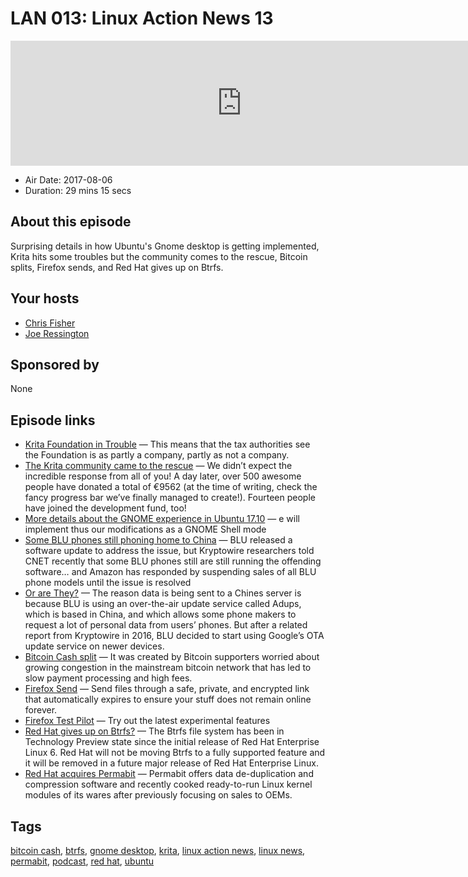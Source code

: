 # LAN 013: Linux Action News 13

<iframe src="https://player.fireside.fm/v2/DAcK9LdX+tcLQpW2O?theme=dark" width="740" height="200" frameborder="0" scrolling="no"></iframe>

* Air Date: 2017-08-06
* Duration: 29 mins 15 secs

## About this episode

Surprising details in how Ubuntu's Gnome desktop is getting implemented, Krita hits some troubles but the community comes to the rescue, Bitcoin splits, Firefox sends, and Red Hat gives up on Btrfs.

## Your hosts
* [Chris Fisher](https://linuxactionnews.com/hosts/chris)
* [Joe Ressington](https://linuxactionnews.com/hosts/joe)

## Sponsored by

None



## Episode links

  * [Krita Foundation in Trouble](https://krita.org/en/item/krita-foundation-in-trouble/ "Krita Foundation in Trouble") — This means that the tax authorities see the Foundation is as partly a company, partly as not a company.
  * [The Krita community came to the rescue](https://krita.org/en/item/krita-foundation-update/ "The Krita community came to the rescue") — We didn’t expect the incredible response from all of you! A day later, over 500 awesome people have donated a total of €9562 (at the time of writing, check the fancy progress bar we’ve finally managed to create!). Fourteen people have joined the development fund, too!
  * [More details about the GNOME experience in Ubuntu 17.10](https://didrocks.fr/2017/08/03/ubuntu--guadec-2017-and-plans-for-gnome-shell-migration/#fn:1 "More details about the GNOME experience in Ubuntu 17.10") — e will implement thus our modifications as a GNOME Shell mode 
  * [Some BLU phones still phoning home to China](https://liliputing.com/2017/07/amazon-sort-suspends-sales-blu-smartphones-due-securityprivacy-concerns.html "Some BLU phones still phoning home to China") — BLU released a software update to address the issue, but Kryptowire researchers told CNET recently that some BLU phones still are still running the offending software… and Amazon has responded by suspending sales of all BLU phone models until the issue is resolved
  * [Or are They?](https://liliputing.com/2017/08/blu-phones-return-to-amazon-following-privacy-scare.html "Or are They?") — The reason data is being sent to a Chines server is because BLU is using an over-the-air update service called Adups, which is based in China, and which allows some phone makers to request a lot of personal data from users’ phones. But after a related report from Kryptowire in 2016, BLU decided to start using Google’s OTA update service on newer devices.
  * [Bitcoin Cash split](https://arstechnica.com/tech-policy/2017/08/why-the-bitcoin-network-just-split-in-half-and-why-it-matters/ "Bitcoin Cash split") — It was created by Bitcoin supporters worried about growing congestion in the mainstream bitcoin network that has led to slow payment processing and high fees. 
  * [Firefox Send](https://send.firefox.com/ "Firefox Send") — Send files through a safe, private, and encrypted link that automatically expires to ensure your stuff does not remain online forever.
  * [Firefox Test Pilot](https://testpilot.firefox.com/ "Firefox Test Pilot") — Try out the latest experimental features
  * [Red Hat gives up on Btrfs?](https://www.phoronix.com/scan.php?page=news_item&px=Red-Hat-Deprecates-Btrfs-Again "Red Hat gives up on Btrfs?") — The Btrfs file system has been in Technology Preview state since the initial release of Red Hat Enterprise Linux 6. Red Hat will not be moving Btrfs to a fully supported feature and it will be removed in a future major release of Red Hat Enterprise Linux. 
  * [Red Hat acquires Permabit](https://www.theregister.co.uk/2017/08/01/red_hat_acquires_permabit/ "Red Hat acquires Permabit") — Permabit offers data de-duplication and compression software and recently cooked ready-to-run Linux kernel modules of its wares after previously focusing on sales to OEMs. 



## Tags

[bitcoin cash](https://linuxactionnews.com/tags/bitcoin%20cash), [btrfs](https://linuxactionnews.com/tags/btrfs), [gnome desktop](https://linuxactionnews.com/tags/gnome%20desktop), [krita](https://linuxactionnews.com/tags/krita), [linux action news](https://linuxactionnews.com/tags/linux%20action%20news), [linux news](https://linuxactionnews.com/tags/linux%20news), [permabit](https://linuxactionnews.com/tags/permabit), [podcast](https://linuxactionnews.com/tags/podcast), [red hat](https://linuxactionnews.com/tags/red%20hat), [ubuntu](https://linuxactionnews.com/tags/ubuntu)